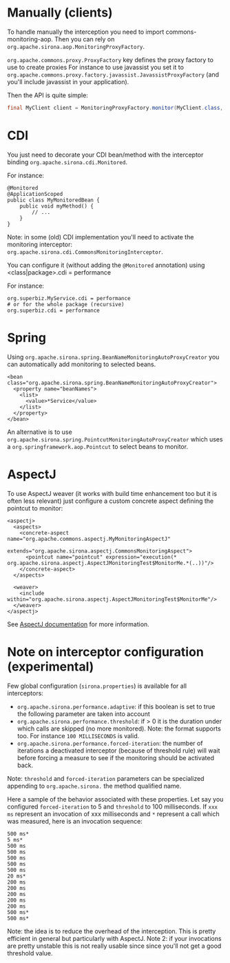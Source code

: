 <!---
Licensed to the Apache Software Foundation (ASF) under one
or more contributor license agreements.  See the NOTICE file
distributed with this work for additional information
regarding copyright ownership.  The ASF licenses this file
to you under the Apache License, Version 2.0 (the
"License"); you may not use this file except in compliance
with the License.  You may obtain a copy of the License at

  http://www.apache.org/licenses/LICENSE-2.0

Unless required by applicable law or agreed to in writing,
software distributed under the License is distributed on an
"AS IS" BASIS, WITHOUT WARRANTIES OR CONDITIONS OF ANY
KIND, either express or implied.  See the License for the
specific language governing permissions and limitations
under the License.
-->
# Manually (clients)

To handle manually the interception you need to import commons-monitoring-aop.
Then you can rely on `org.apache.sirona.aop.MonitoringProxyFactory`.

`org.apache.commons.proxy.ProxyFactory` key defines the proxy factory to use to create proxies For instance
to use javassist you set it to `org.apache.commons.proxy.factory.javassist.JavassistProxyFactory`
(and you'll include javassist in your application).

Then the API is quite simple:

```java
final MyClient client = MonitoringProxyFactory.monitor(MyClient.class, getMyClientInstance());
```

# CDI

You just need to decorate your CDI bean/method with the interceptor binding `org.apache.sirona.cdi.Monitored`.

For instance:


    @Monitored
    @ApplicationScoped
    public class MyMonitoredBean {
        public void myMethod() {
            // ...
        }
    }

Note: in some (old) CDI implementation you'll need to activate the monitoring interceptor: `org.apache.sirona.cdi.CommonsMonitoringInterceptor`.

You can configure it (without adding the `@Monitored` annotation) using <class|package>.cdi = performance

For instance:

```
org.superbiz.MyService.cdi = performance
# or for the whole package (recursive)
org.superbiz.cdi = performance
```

# Spring

Using `org.apache.sirona.spring.BeanNameMonitoringAutoProxyCreator` you can automatically
add monitoring to selected beans.

    <bean class="org.apache.sirona.spring.BeanNameMonitoringAutoProxyCreator">
      <property name="beanNames">
        <list>
          <value>*Service</value>
        </list>
      </property>
    </bean>

An alternative is to use `org.apache.sirona.spring.PointcutMonitoringAutoProxyCreator` which uses
a `org.springframework.aop.Pointcut` to select beans to monitor.

# AspectJ

To use AspectJ weaver (it works with build time enhancement too but it is often less relevant) just configure a custom
concrete aspect defining the pointcut to monitor:

    <aspectj>
      <aspects>
        <concrete-aspect name="org.apache.commons.aspectj.MyMonitoringAspectJ"
                         extends="org.apache.sirona.aspectj.CommonsMonitoringAspect">
          <pointcut name="pointcut" expression="execution(* org.apache.sirona.aspectj.AspectJMonitoringTest$MonitorMe.*(..))"/>
        </concrete-aspect>
      </aspects>

      <weaver>
        <include within="org.apache.sirona.aspectj.AspectJMonitoringTest$MonitorMe"/>
      </weaver>
    </aspectj>

See [AspectJ documentation](http://eclipse.org/aspectj/doc/next/progguide/language-joinPoints.html) for more information.

# Note on interceptor configuration (experimental)

Few global configuration (`sirona.properties`) is available for all interceptors:

* `org.apache.sirona.performance.adaptive`: if this boolean is set to true the following parameter are taken into account
* `org.apache.sirona.performance.threshold`: if > 0 it is the duration under which calls are skipped (no more monitored). Note: the format supports <duration> <TimeUnit name> too. For instance `100 MILLISECONDS` is valid.
* `org.apache.sirona.performance.forced-iteration`: the number of iterations a deactivated interceptor (because of threshold rule) will wait before forcing a measure to see if the monitoring should be activated back.

Note: `threshold` and `forced-iteration` parameters can be specialized appending to `org.apache.sirona.` the method qualified name.

Here a sample of the behavior associated with these properties. Let say you configured `forced-iteration` to 5 and
 `threshold` to 100 milliseconds. If `xxx ms` represent an invocation of xxx milliseconds and `*` represent a call
 which was measured, here is an invocation sequence:

 ```
 500 ms*
 5 ms*
 500 ms
 500 ms
 500 ms
 500 ms
 500 ms
 20 ms*
 200 ms
 200 ms
 200 ms
 200 ms
 200 ms
 500 ms*
 500 ms*
 ```

Note: the idea is to reduce the overhead of the interception. This is pretty efficient in general but particularly with AspectJ.
Note 2: if your invocations are pretty unstable this is not really usable since since you'll not get a good threshold value.
